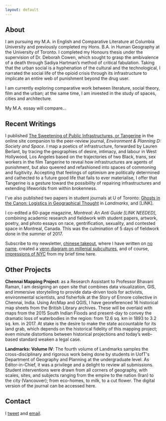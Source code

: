 ```yaml
---
layout: default
---
```



## About

I am pursuing my M.A. in English and Comparative Literature at Columbia University and previously completed my Hons. B.A. in Human Geography at the University of Toronto. I completed my Honours thesis under the supervision of Dr. Deborah Cowen, which sought to grasp the ambivalence of a death through Sadiya Hartman’s method of critical fabulation. Taking that the urban social is a hyphenation of the cultural and the technological, I narrated the social life of the opioid crisis through its infrastructure to implicate an entire web of punishment beyond the drug user.

I am currently exploring comparative work between literature, social theory, film and the urban; at the same time, I am invested in the study of spaces, cities and architecture. 

My M.A. essay will compare...


## Recent Writings

I published [The Sweetening of Public Infrastructures, or Tangerine](http://societyandspace.org/2018/11/27/investigating-infrastructures-a-forum/) in the online site companion to the peer-review journal, *Environment & Planning D: Society and Space*. I map a poetics of infrastructure, forwarded by Lauren Berlant, by tracing the geographies of desire, intimacy, and labour in West Hollywood, Los Angeles based on the trajectories of two Black, trans, sex workers in the film Tangerine to reveal how infrastructures are agents of punishment, but also queered and refashioned into spaces of commoning and fugitivity. Accepting that feelings of optimism are politically determined and cathected to a future good life that fails to ever materialise, I offer that Tangerine is a gesture toward the possibility of repairing infrastructures and extending lifeworlds from within brokenness.

I've also published two papers in student journals at U of Toronto: [Ghosts in the Canon: Logistics in Geographical Thought](https://geography.utoronto.ca/wp-content/uploads/2019/09/Landmarks-2019-Journal-compressed.pdf) in *Landmarks*, and [LINK].

I co-edited a 60-page magazine, *Montreal: An Anti Guide [LINK NEEDED]*, combining academic research and fieldwork with student papers, artwork, poetry, and photo essays on race, gentrification, sexuality, and contested space in Montreal, Canada. This was the culmination of 5 days of fieldwork done in the summer of 2017.

Subscribe to my newsletter, [chinese takeout](https://chinesetakeout.substack.com/), where I have written on [no name](https://chinesetakeout.substack.com/p/contains-numerous-beans), created a [venn diagram on millenial subcultures](https://chinesetakeout.substack.com/p/bad-august-summer), and of course, [impressions of NYC](https://chinesetakeout.substack.com/p/notes-from-the-city) from my brief time here.

## Other Projects

**Chennai Mapping Project**: as a Research Assistant to Professor Bhavani Raman, I am designing an open site that combines data visualization, GIS, and immersive storytelling to provide data-driven tools for activists, environmental scientists, and fisherfolk at the Story of Ennore collective in Chennai, India. Using ArcMap and QGIS, I have georeferenced 16 historical map sheets from the British Library archives. These will be overlaid with maps from the 2015 South Indian Floods and present-day to convey the dramatic loss of waterbodies in the region: from 12.6 sq. km in 1893 to 3.2 sq. km. in 2017. At stake is the desire to make the state accountable for its land grab, which depends on the historical fidelity of this mapping project; even minute distortions between historical projections and today’s web-based standard weaken a legal case.

**Landmarks: Volume IV**: The fourth volume of Landmarks samples the cross-disciplinary and rigorous work being done by students in UofT's Department of Geography and Planning at the undergraduate level. As Editor-in-Chief, it was a privilege and a delight to review all submissions. Student interventions were drawn from all corners of geography, with scales, sites, and subjects ranging from the empire to the nation (Iran) to the city (Vancouver); from eco-homes, to milk, to a cut flower. The digital version of the journal can be accessed here. 

## Contact

I [tweet](https://twitter.com/meephus) and [email](alisonyzhou@gmail.com). 
